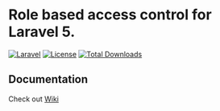 # Role based access control for Laravel 5.

[![Laravel](https://img.shields.io/badge/Laravel-5.0.*-orange.svg)](http://laravel.com)
[![License](http://img.shields.io/badge/license-MIT-brightgreen.svg)](https://tldrlegal.com/license/mit-license)
[![Total Downloads](http://img.shields.io/packagist/dt/aliukevicius/laravel-rbac.svg)](https://packagist.org/packages/aliukevicius/laravel-rbac)

## Documentation

Check out [Wiki](https://github.com/aliukevicius/laravel-rbac/wiki) 



